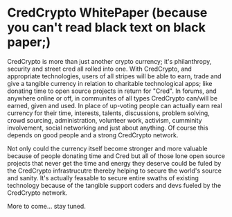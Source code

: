 # CredCrypto WhitePaper (because you can't read black text on black paper;)

CredCrypto is more than just another crypto currency; it's philanthropy, security and street cred all rolled into one. With CredCrypto, and appropriate technologies, users of all stripes will be able to earn, trade and give a tangible currency in relation to charitable technological apps; like donating time to open source projects in return for "Cred". In forums, and anywhere online or off, in communites of all types CredCrypto can/will be earned, given and used. In place of up-voting people can actually earn real currency for their time, interests, talents, discussions, problem solving, crowd sourcing, administration, volunteer work, activism, cumminity involvement, social networking and just about anything. Of course this depends on good people and a strong CredCrypto network.

Not only could the currency itself become stronger and more valuable because of people donating time and Cred but all of those lone open source projects that never get the time and energy they deserve could be fuled by the CredCrypto infrastrucutre thereby helping to secure the world's source and sanity. It's actually feasable to secure entire swaths of existing technology because of the tangible support coders and devs fueled by the CredCrypto network.

More to come... stay tuned.
